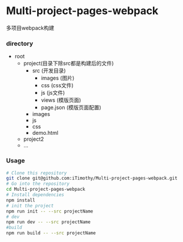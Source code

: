 # Multi-project-pages-webpack
多项目webpack构建

### directory
- root     
    - project(目录下除src都是构建后的文件)
        - src (开发目录)
            - images (图片)
            - css (css文件)
            - js (js文件)
            - views (模版页面)
            - page.json (模版页面配置) 
        - images
        - js
        - css
        - demo.html
    - project2
    - ...

### Usage

```bash
# Clone this repository
git clone git@github.com:iTimothy/Multi-project-pages-webpack.git
# Go into the repository
cd Multi-project-pages-webpack
# Install dependencies
npm install
# init the project
npm run init -- --src projectName
# dev 
npm run dev -- --src projectName
#build
npm run build -- --src projectName
```
